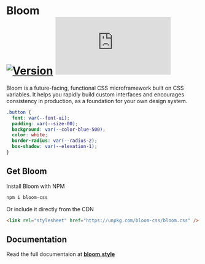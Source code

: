 # Bloom <br/> [![Version][npm-badge]][npm-package] ![Size][size-badge]

Bloom is a future-facing, functional CSS microframework built on CSS variables. It helps you rapidly build custom interfaces and encourages consistency in production, as a foundation for your own design system.

```css
.button {
  font: var(--font-ui);
  padding: var(--size-00);
  background: var(--color-blue-500);
  color: white;
  border-radius: var(--radius-2);
  box-shadow: var(--elevation-1);
}
```

## Get Bloom

Install Bloom with NPM

```sh
npm i bloom-css
```

Or include it directly from the CDN

```html
<link rel="stylesheet" href="https://unpkg.com/bloom-css/bloom.css" />
```

## Documentation

Read the full documentaion at **[bloom.style][bloom]**

<!-- Badges -->

[npm-badge]: https://img.shields.io/npm/v/bloom-css.svg?style=flat
[size-badge]: https://img.badgesize.io/https://unpkg.com/bloom-css/bloom.css?compression=gzip&label=size

<!-- URLs -->

[bloom]: https://bloom.style
[npm-package]: https://www.npmjs.com/package/bloom-css
